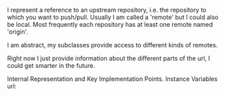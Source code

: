 I represent a reference to an upstream repository, i.e. the repository to which you want to push/pull. Usually I am called a  'remote' but I could also be local. Most frequently each repository has at least one remote named 'origin'.I am abstract, my subclasses provide access to different kinds of remotes.Right now I just provide information about the different parts of the url, I could get smarter in the future.Internal Representation and Key Implementation Points.    Instance Variables	url:		<String>